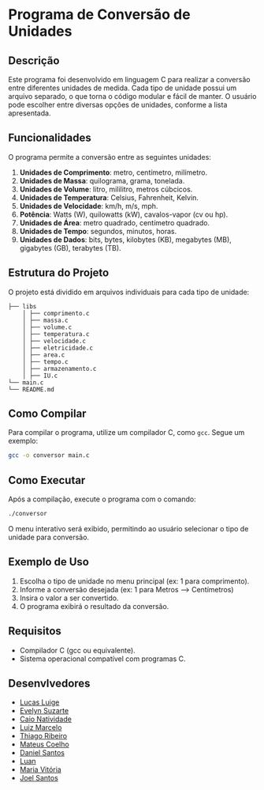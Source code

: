 # Programa de Conversão de Unidades

## Descrição
Este programa foi desenvolvido em linguagem C para realizar a conversão entre diferentes unidades de medida. Cada tipo de unidade possui um arquivo separado, o que torna o código modular e fácil de manter. O usuário pode escolher entre diversas opções de unidades, conforme a lista apresentada.

## Funcionalidades
O programa permite a conversão entre as seguintes unidades:

1. **Unidades de Comprimento**: metro, centímetro, milímetro.
2. **Unidades de Massa**: quilograma, grama, tonelada.
3. **Unidades de Volume**: litro, mililitro, metros cúbcicos.
4. **Unidades de Temperatura**: Celsius, Fahrenheit, Kelvin.
5. **Unidades de Velocidade**: km/h, m/s, mph.
6. **Potência**: Watts (W), quilowatts (kW), cavalos-vapor (cv ou hp).
7. **Unidades de Área**: metro quadrado, centímetro quadrado.
8. **Unidades de Tempo**: segundos, minutos, horas.
9. **Unidades de Dados**: bits, bytes, kilobytes (KB), megabytes (MB), gigabytes (GB), terabytes (TB).

## Estrutura do Projeto
O projeto está dividido em arquivos individuais para cada tipo de unidade:

    ├── libs
        │ ├── comprimento.c
        │ ├── massa.c
        │ ├── volume.c
        │ ├── temperatura.c
        │ ├── velocidade.c
        │ ├── eletricidade.c
        │ ├── area.c
        │ ├── tempo.c
        │ ├── armazenamento.c
        │ ├── IU.c
    └── main.c
    └── README.md

## Como Compilar
Para compilar o programa, utilize um compilador C, como `gcc`. Segue um exemplo:

```bash
gcc -o conversor main.c
```

## Como Executar
Após a compilação, execute o programa com o comando:

```bash
./conversor
```

O menu interativo será exibido, permitindo ao usuário selecionar o tipo de unidade para conversão.

## Exemplo de Uso
1. Escolha o tipo de unidade no menu principal (ex: 1 para comprimento).
2. Informe a conversão desejada (ex: 1 para Metros --> Centímetros)
3. Insira o valor a ser convertido.
4. O programa exibirá o resultado da conversão.

## Requisitos
- Compilador C (gcc ou equivalente).
- Sistema operacional compatível com programas C.

## Desenvlvedores
- [Lucas Luige](https://github.com/lluigecm)
- [Evelyn Suzarte](https://github.com/Evelynsuzarte)
- [Caio Natividade](https://github.com/CaioNatividade)
- [Luiz Marcelo](https://github.com/devluinix)
- [Thiago Ribeiro](https://github.com/devthiagoribeiro)
- [Mateus Coelho](https://github.com/mateuscoelhw)
- [Daniel Santos](https://github.com/DanielSantos08)
- [Luan](https://github.com/naulcs)
- [Maria Vitória](https://github.com/MaryVickk)
- [Joel Santos](https://github.com/JoelSantos-JS)
